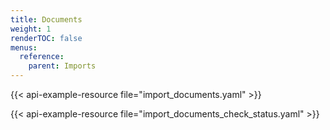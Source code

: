 ```yaml
---
title: Documents
weight: 1
renderTOC: false
menus:
  reference:
    parent: Imports
---
```


{{< api-example-resource file="import_documents.yaml" >}}

{{< api-example-resource file="import_documents_check_status.yaml" >}}
